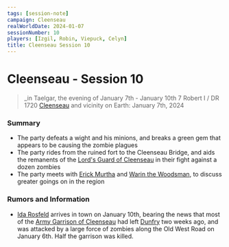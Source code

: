 ```yaml
---
tags: [session-note]
campaign: Cleenseau
realWorldDate: 2024-01-07
sessionNumber: 10
players: [Izgil, Robin, Viepuck, Celyn]
title: Cleenseau Session 10
---
```

# Cleenseau - Session 10
>_in Taelgar, the evening of January 7th - January 10th
>7 Robert I / DR 1720
>[Cleenseau](<../../../gazetteer/greater-sembara/sembara/barony-of-aveil/cleenseau-region/cleenseau/cleenseau.md>) and vicinity
>on Earth: January 7th, 2024

### Summary

* The party defeats a wight and his minions, and breaks a green gem that appears to be causing the zombie plagues
* The party rides from the ruined fort to the Cleenseau Bridge, and aids the remanents of the [Lord's Guard of Cleenseau](<../../../gazetteer/greater-sembara/sembara/barony-of-aveil/cleenseau-region/cleenseau/lord-s-guard-of-cleenseau.md>) in their fight against a dozen zombies
* The party meets with [Erick Murtha](<../../../people/sembarans/erick-murtha.md>) and [Warin the Woodsman](<../../../people/sembarans/warin-the-woodsman.md>), to discuss greater goings on in the region

### Rumors and Information

* [Ida Rosfeld](<../../../people/sembarans/ida-rosfeld.md>) arrives in town on January 10th, bearing the news that most of the [Army Garrison of Cleenseau](<../../../groups/sembaran-army/army-garrison-of-cleenseau.md>) had left [Dunfry](<../../../gazetteer/greater-sembara/sembara/western-marches/dunfry.md>) two weeks ago, and was attacked by a large force of zombies along the Old West Road on January 6th. Half the garrison was killed.


